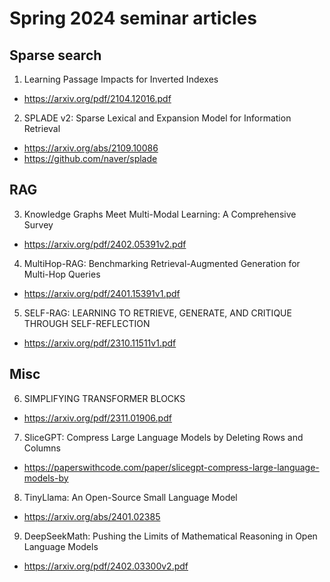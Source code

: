 # Spring 2024 seminar articles 
## Sparse search
1. Learning Passage Impacts for Inverted Indexes
- https://arxiv.org/pdf/2104.12016.pdf
2. SPLADE v2: Sparse Lexical and Expansion Model for Information Retrieval
- https://arxiv.org/abs/2109.10086
- https://github.com/naver/splade

## RAG 
3. Knowledge Graphs Meet Multi-Modal Learning: A Comprehensive Survey
- https://arxiv.org/pdf/2402.05391v2.pdf
4. MultiHop-RAG: Benchmarking Retrieval-Augmented Generation for Multi-Hop Queries
- https://arxiv.org/pdf/2401.15391v1.pdf
5. SELF-RAG: LEARNING TO RETRIEVE, GENERATE, AND CRITIQUE THROUGH SELF-REFLECTION
- https://arxiv.org/pdf/2310.11511v1.pdf

## Misc
6. SIMPLIFYING TRANSFORMER BLOCKS
- https://arxiv.org/pdf/2311.01906.pdf
7. SliceGPT: Compress Large Language Models by Deleting Rows and Columns
- https://paperswithcode.com/paper/slicegpt-compress-large-language-models-by
8. TinyLlama: An Open-Source Small Language Model
- https://arxiv.org/abs/2401.02385
9. DeepSeekMath: Pushing the Limits of Mathematical Reasoning in Open Language Models
- https://arxiv.org/pdf/2402.03300v2.pdf
  
